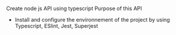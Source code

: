 Create node js API using typescript
 Purpose of this API 
- Install and configure the environnement of the project by using 
Typescript, ESlint, Jest, Superjest